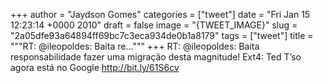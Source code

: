 
+++
author = "Jaydson Gomes"
categories = ["tweet"]
date = "Fri Jan 15 12:23:14 +0000 2010"
draft = false
image = "{TWEET_IMAGE}"
slug = "2a05dfe93a64894ff69bc7c3eca934de0b1a8179"
tags = ["tweet"]
title = """RT: @ileopoldes: Baita re..."""
+++
RT: @ileopoldes: Baita responsabilidade fazer uma migração desta magnitude! Ext4: Ted T’so agora está no Google http://bit.ly/61S6cv
